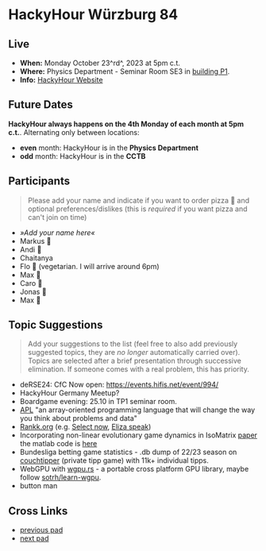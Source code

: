# HackyHour Würzburg 84

## Live
 - **When:** Monday October 23^rd^, 2023 at 5pm c.t.
 - **Where:** Physics Department - Seminar Room SE3 in [building P1](https://wueaddress.uni-wuerzburg.de/search/map/3612).<!-- [CCTB](https://www.google.de/maps/place/Zentrum+f%C3%BCr+Computergest%C3%BCtzte+und+Theoretische+Biologie+(CCTB),+Universit%C3%A4t+W%C3%BCrzburg/@49.7850748,9.9720102,18z/data=!3m1!4b1!4m5!3m4!1s0x47a28fc802e5e800:0x6b62d2cbd2e6f094!8m2!3d49.7849749!4d9.9729537) - kitchen (L6)--> 
 - **Info:** [HackyHour Website](http://hackyhour.github.io/Wuerzburg/)

## Future Dates

**HackyHour always happens on the 4th Monday of each month at 5pm c.t.**. Alternating only between locations:
- **even** month: HackyHour is in the **Physics Department**
- **odd** month: HackyHour is in the **CCTB**


## Participants
> Please add your name and indicate if you want to order pizza :pizza: and optional preferences/dislikes (this is *required* if you want pizza and can't join on time)
 - *»Add your name here«*
 - Markus :pizza:
 - Andi :pizza: 
 - Chaitanya
 - Flo :pizza: (vegetarian. I will arrive around 6pm)
 - Max :pizza: 
 - Caro :pizza:
 - Jonas :pizza:
 - Max :pizza: 
 
## Topic Suggestions
> Add your suggestions to the list (feel free to also add previously suggested topics, they are *no longer* automatically carried over). Topics are selected after a brief presentation through successive elimination. If someone comes with a real problem, this has priority.

 - deRSE24: CfC Now open: https://events.hifis.net/event/994/
 - HackyHour Germany Meetup?
 - Boardgame evening: 25.10 in TP1 seminar room.
 - [APL](https://tryapl.org) "an array-oriented programming language that will change the way you think about problems and data"
 - [Rankk.org](https://www.rankk.org) (e.g. [Select now](https://www.rankk.org/challenges/select-now.py), [Eliza speak](https://www.rankk.org/challenges/eliza-speak.py))
 - Incorporating non-linear evolutionary game dynamics in IsoMatrix [paper](https://academic.oup.com/bioinformatics/article/36/22-23/5542/6039115?guestAccessKey=5b1cea90-1422-4d10-973c-4f073e0b1c62&login=false) the matlab code is [here](https://github.com/mathonco/isomatrix)
 - Bundesliga betting game statistics - .db dump of 22/23 season on [couchtipper](https://www.couchtipper.de/) (private tipp game) with 11k+ individual tipps.
 - WebGPU with [wgpu.rs](https://wgpu.rs/) - a portable cross platform GPU library, maybe follow [sotrh/learn-wgpu](https://sotrh.github.io/learn-wgpu/).
 - button man
 

## Cross Links
 - [previous pad](https://hackmd.io/nKLDNmjkSuigIs3mo0LnwA)
 - [next pad](https://hackmd.io/7ESdnvu4SPO5Y-x4TOf_bg)
